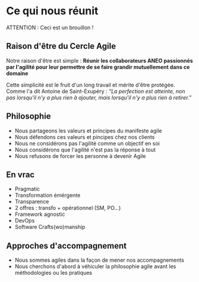# Ce qui nous réunit

ATTENTION : Ceci est un brouillon !

## Raison d'être du Cercle Agile

Notre raison d'être est simple : **Réunir les collaborateurs ANEO passionnés par l'agilité pour leur permettre de se faire grandir mutuellement dans ce domaine**

Cette simplicité est le fruit d'un long travail et mérite d'être protégée. Comme l'a dit Antoine de Saint-Exupéry : *“La perfection est atteinte, non pas lorsqu'il n'y a plus rien à ajouter, mais lorsqu'il n'y a plus rien à retirer.”*

## Philosophie

* Nous partageons les valeurs et principes du manifeste agile
* Nous défendons ces valeurs et pincipes chez nos clients
* Nous ne considérons pas l'agilité comme un objectif en soi
* Nous considérons que l'agilité n'est pas la réponse à tout 
* Nous refusons de forcer les personne à devenir Agile

## En vrac

* Pragmatic
* Transformation émérgente
* Transparence
* 2 offres : transfo + opérationnel (SM, PO...)
* Framework agnostic
* DevOps
* Software Crafts(wo)manship

## Approches d'accompagnement

* Nous sommes agiles dans la façon de mener nos accompagnements
* Nous cherchons d'abord à véhiculer la philosophie agile avant les méthodologies ou les pratiques

